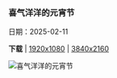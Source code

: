 ### 喜气洋洋的元宵节

日期：2025-02-11

**下载**  |  [1920x1080](https://cn.bing.com/th?id=OHR.LanterFestival25Y_ZH-CN8547998003_1920x1080.jpg)  |  [3840x2160](https://cn.bing.com/th?id=OHR.LanterFestival25Y_ZH-CN8547998003_UHD.jpg)

![喜气洋洋的元宵节](https://cn.bing.com/th?id=OHR.LanterFestival25Y_ZH-CN8547998003_1920x1080.jpg "上海豫园的灯会，元宵节，上海市，中国 (© atiger/Shutterstock)")


